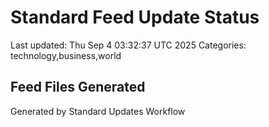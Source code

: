 # Standard Feed Update Status
Last updated: Thu Sep  4 03:32:37 UTC 2025
Categories: technology,business,world

## Feed Files Generated

Generated by Standard Updates Workflow
